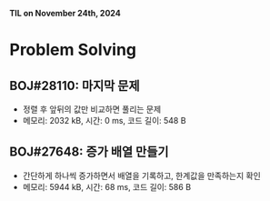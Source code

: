 **TIL on November 24th, 2024**

# Problem Solving
## BOJ#28110: 마지막 문제
* 정렬 후 앞뒤의 값만 비교하면 풀리는 문제
* 메모리: 2032 kB, 시간: 0 ms, 코드 길이: 548 B 

## BOJ#27648: 증가 배열 만들기
* 간단하게 하나씩 증가하면서 배열을 기록하고, 한계값을 만족하는지 확인
* 메모리: 5944 kB, 시간: 68 ms, 코드 길이: 586 B 
